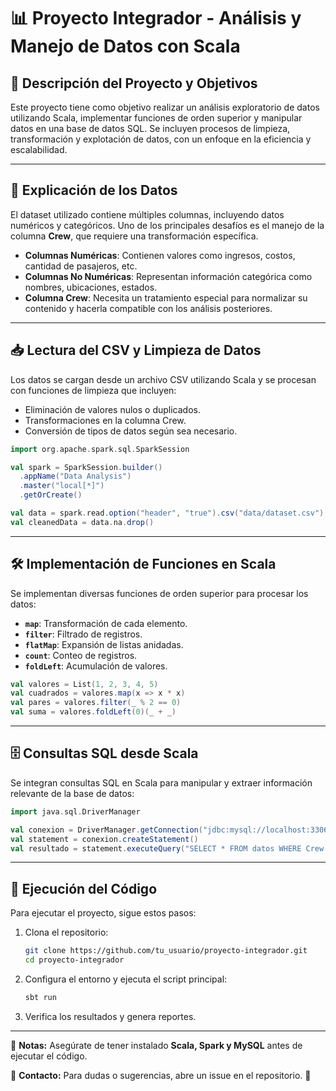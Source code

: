 # 📊 Proyecto Integrador - Análisis y Manejo de Datos con Scala

## 📌 Descripción del Proyecto y Objetivos
Este proyecto tiene como objetivo realizar un análisis exploratorio de datos utilizando Scala, implementar funciones de orden superior y manipular datos en una base de datos SQL. Se incluyen procesos de limpieza, transformación y explotación de datos, con un enfoque en la eficiencia y escalabilidad.

---

## 📂 Explicación de los Datos
El dataset utilizado contiene múltiples columnas, incluyendo datos numéricos y categóricos. Uno de los principales desafíos es el manejo de la columna **Crew**, que requiere una transformación específica.

- **Columnas Numéricas**: Contienen valores como ingresos, costos, cantidad de pasajeros, etc.
- **Columnas No Numéricas**: Representan información categórica como nombres, ubicaciones, estados.
- **Columna Crew**: Necesita un tratamiento especial para normalizar su contenido y hacerla compatible con los análisis posteriores.

---

## 📥 Lectura del CSV y Limpieza de Datos
Los datos se cargan desde un archivo CSV utilizando Scala y se procesan con funciones de limpieza que incluyen:
- Eliminación de valores nulos o duplicados.
- Transformaciones en la columna Crew.
- Conversión de tipos de datos según sea necesario.

```scala
import org.apache.spark.sql.SparkSession

val spark = SparkSession.builder()
  .appName("Data Analysis")
  .master("local[*]")
  .getOrCreate()

val data = spark.read.option("header", "true").csv("data/dataset.csv")
val cleanedData = data.na.drop()
```

---

## 🛠 Implementación de Funciones en Scala
Se implementan diversas funciones de orden superior para procesar los datos:
- **`map`**: Transformación de cada elemento.
- **`filter`**: Filtrado de registros.
- **`flatMap`**: Expansión de listas anidadas.
- **`count`**: Conteo de registros.
- **`foldLeft`**: Acumulación de valores.

```scala
val valores = List(1, 2, 3, 4, 5)
val cuadrados = valores.map(x => x * x)
val pares = valores.filter(_ % 2 == 0)
val suma = valores.foldLeft(0)(_ + _)
```

---

## 🗄️ Consultas SQL desde Scala
Se integran consultas SQL en Scala para manipular y extraer información relevante de la base de datos:

```scala
import java.sql.DriverManager

val conexion = DriverManager.getConnection("jdbc:mysql://localhost:3306/proyecto", "usuario", "password")
val statement = conexion.createStatement()
val resultado = statement.executeQuery("SELECT * FROM datos WHERE Crew > 5")
```

---

## 🚀 Ejecución del Código
Para ejecutar el proyecto, sigue estos pasos:

1. Clona el repositorio:
   ```bash
   git clone https://github.com/tu_usuario/proyecto-integrador.git
   cd proyecto-integrador
   ```
2. Configura el entorno y ejecuta el script principal:
   ```bash
   sbt run
   ```
3. Verifica los resultados y genera reportes.

---

📌 **Notas:** Asegúrate de tener instalado **Scala, Spark y MySQL** antes de ejecutar el código.

📌 **Contacto:** Para dudas o sugerencias, abre un issue en el repositorio. 🚀

